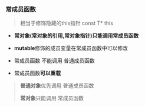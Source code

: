 ### 常成员函数

> 相当于修饰隐藏的this指针 const T* this

- **常对象(常对象的引用,常对象指针)只能调用常成员函数**

- **mutable**修饰的成员变量在常成员函数中可以修改
- 常成员函数 不能调用 普通成员函数



- 常成员函数**可以重载**

> **普通对象**优先调用 普通成员函数
>
> **常对象**只能调用 常成员函数